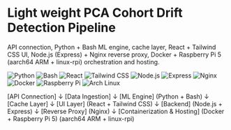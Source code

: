 # Light weight PCA Cohort Drift Detection Pipeline

API connection, Python + Bash ML engine, cache layer, React + Tailwind CSS UI, Node.js
(Express) + Nginx reverse proxy, Docker + Raspberry Pi 5 (aarch64 ARM + linux-rpi)
orchestration and hosting.

![Python](https://img.shields.io/badge/python-3670A0?style=for-the-badge&logo=python&logoColor=ffdd54)
![Bash](https://img.shields.io/badge/bash_script-%23121011.svg?style=for-the-badge&logo=gnu-bash&logoColor=white)
![React](https://img.shields.io/badge/react-%2320232a.svg?style=for-the-badge&logo=react&logoColor=%2361DAFB)
![Tailwind CSS](https://img.shields.io/badge/tailwindcss-%2338B2AC.svg?style=for-the-badge&logo=tailwind-css&logoColor=white)
![Node.js](https://img.shields.io/badge/node.js-339933?style=for-the-badge&logo=node.js&logoColor=white)
![Express](https://img.shields.io/badge/express.js-%23404d59.svg?style=for-the-badge)
![Nginx](https://img.shields.io/badge/nginx-%23009639.svg?style=for-the-badge&logo=nginx&logoColor=white)
![Docker](https://img.shields.io/badge/docker-%230db7ed.svg?style=for-the-badge&logo=docker&logoColor=white)
![Raspberry Pi](https://img.shields.io/badge/-Raspberry_Pi-C51A4A?style=for-the-badge&logo=Raspberry-Pi)
![Arch Linux](https://img.shields.io/badge/archlinux-%230179DF.svg?style=for-the-badge&logo=arch-linux&logoColor=white)

[API Connection]
      ↓
[Data Ingestion]
      ↓
[ML Engine]
  (Python + Bash)
      ↓
[Cache Layer]
      ↓
[UI Layer]
  (React + Tailwind CSS)
      ↓
[Backend]
(Node.js + Express)
      ↓
[Reverse Proxy]
        (Nginx)
      ↓
[Containerization & Hosting]
  (Docker + Raspberry Pi 5)
  (aarch64 ARM + linux-rpi)

